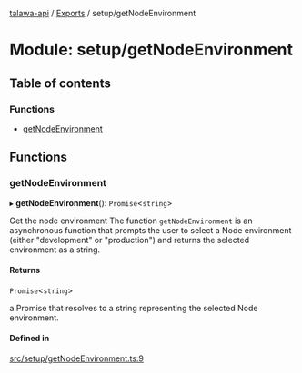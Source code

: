 [talawa-api](../README.md) / [Exports](../modules.md) / setup/getNodeEnvironment

# Module: setup/getNodeEnvironment

## Table of contents

### Functions

- [getNodeEnvironment](setup_getNodeEnvironment.md#getnodeenvironment)

## Functions

### getNodeEnvironment

▸ **getNodeEnvironment**(): `Promise`\<`string`\>

Get the node environment
The function `getNodeEnvironment` is an asynchronous function that prompts the user to select a Node
environment (either "development" or "production") and returns the selected environment as a string.

#### Returns

`Promise`\<`string`\>

a Promise that resolves to a string representing the selected Node environment.

#### Defined in

[src/setup/getNodeEnvironment.ts:9](https://github.com/PalisadoesFoundation/talawa-api/blob/65069df/src/setup/getNodeEnvironment.ts#L9)
